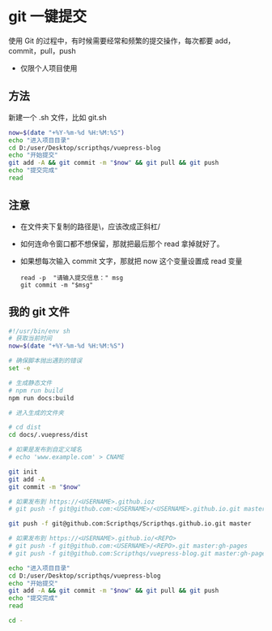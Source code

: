 # git 一键提交

使用 Git 的过程中，有时候需要经常和频繁的提交操作，每次都要 add，commit，pull，push

- 仅限个人项目使用

## 方法

新建一个 .sh 文件，比如 git.sh

```bash
now=$(date "+%Y-%m-%d %H:%M:%S")
echo "进入项目目录"
cd D:/user/Desktop/scripthqs/vuepress-blog
echo "开始提交"
git add -A && git commit -m "$now" && git pull && git push
echo "提交完成"
read
```

## 注意

- 在文件夹下复制的路径是\，应该改成正斜杠/

- 如何连命令窗口都不想保留，那就把最后那个 read 拿掉就好了。

- 如果想每次输入 commit 文字，那就把 now 这个变量设置成 read 变量

  ```shell
  read -p  "请输入提交信息：" msg
  git commit -m "$msg"
  ```

## 我的 git 文件

```bash
#!/usr/bin/env sh
# 获取当前时间
now=$(date "+%Y-%m-%d %H:%M:%S")

# 确保脚本抛出遇到的错误
set -e

# 生成静态文件
# npm run build
npm run docs:build

# 进入生成的文件夹

# cd dist
cd docs/.vuepress/dist

# 如果是发布到自定义域名
# echo 'www.example.com' > CNAME

git init
git add -A
git commit -m "$now"

# 如果发布到 https://<USERNAME>.github.ioz
# git push -f git@github.com:<USERNAME>/<USERNAME>.github.io.git master

git push -f git@github.com:Scripthqs/Scripthqs.github.io.git master

# 如果发布到 https://<USERNAME>.github.io/<REPO>
# git push -f git@github.com:<USERNAME>/<REPO>.git master:gh-pages
# git push -f git@github.com:Scripthqs/vuepress-blog.git master:gh-pages

echo "进入项目目录"
cd D:/user/Desktop/scripthqs/vuepress-blog
echo "开始提交"
git add -A && git commit -m "$now" && git pull && git push
echo "提交完成"
read

cd -
```
